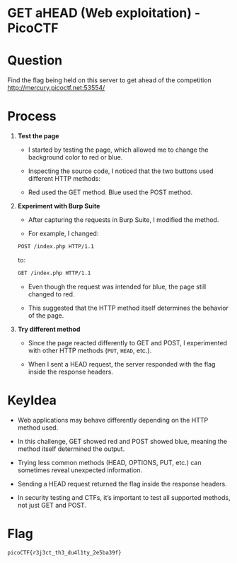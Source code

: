 # GET aHEAD (Web exploitation) - PicoCTF

# Question
Find the flag being held on this server to get ahead of the competition http://mercury.picoctf.net:53554/

# Process
1. **Test the page**  
   - I started by testing the page, which allowed me to change the background color to red or blue.  

   - Inspecting the source code, I noticed that the two buttons used different HTTP methods:
   
   - Red used the GET method. Blue used the POST method.  
2. **Experiment with Burp Suite**
   - After capturing the requests in Burp Suite, I modified the method.
   
   - For example, I changed:
   ```bash
   POST /index.php HTTP/1.1
   ```
   to:
   ```bash
   GET /index.php HTTP/1.1
   ```
   - Even though the request was intended for blue, the page still changed to red.

   - This suggested that the HTTP method itself determines the behavior of the page.
3. **Try different method**
   - Since the page reacted differently to GET and POST, I experimented with other HTTP methods (```PUT```, ```HEAD```, etc.).

   - When I sent a HEAD request, the server responded with the flag inside the response headers.

# KeyIdea
   - Web applications may behave differently depending on the HTTP method used.

   - In this challenge, GET showed red and POST showed blue, meaning the method itself determined the output.

   - Trying less common methods (HEAD, OPTIONS, PUT, etc.) can sometimes reveal unexpected information.

   - Sending a HEAD request returned the flag inside the response headers.

   - In security testing and CTFs, it’s important to test all supported methods, not just GET and POST.

# Flag
```bash
picoCTF{r3j3ct_th3_du4l1ty_2e5ba39f}
```
